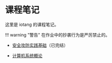 # 课程笔记

这里是 iotang 的课程笔记。

!!! warning "警告"
	在作业中的抄袭行为是严厉禁止的。

- [安全攻防实践基础](安全攻防实践基础/index.md)（已完结）

- [计算机系统概论](计算机系统概论/index.md)
